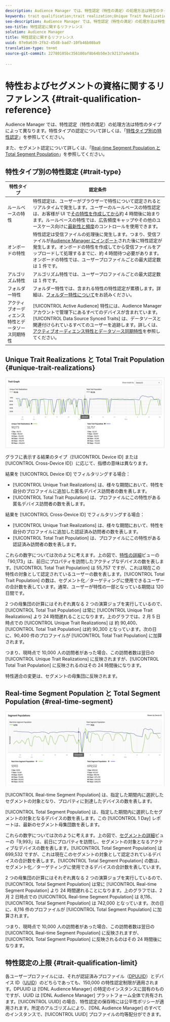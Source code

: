 ```yaml
---
description: Audience Manager では、特性認定（特性の満足）の処理方法は特性のタイプによって異なります。特性認定について詳しくは、以下の表を参照してください。
keywords: trait qualification;trait realization;Unique Trait Realizations;UTR;Total Trait Population;TTP
seo-description: Audience Manager では、特性認定（特性の満足）の処理方法は特性のタイプによって異なります。特性認定について詳しくは、以下の表を参照してください。
seo-title: 特性認定に関するリファレンス
solution: Audience Manager
title: 特性認定に関するリファレンス
uuid: 07e0a639-2fb2-45d8-bad7-10fb46b08ba9
translation-type: tm+mt
source-git-commit: 22780105bc356100af8b64b50e3c92137adeb83a

---
```



# 特性およびセグメントの資格に関するリファレンス {#trait-qualification-reference}

Audience Manager では、特性認定（特性の満足）の処理方法は特性のタイプによって異なります。特性タイプの認定について詳しくは、「[特性タイプ別の特性認定](#trait-type)」を参照してください。

また、セグメント認定について詳しくは、「[Real-time Segment Population と Total Segment Population](#real-time-segment)」を参照してください。



## 特性タイプ別の特性認定 {#trait-type}

| 特性タイプ | 認定条件 |
|---|---|
| ルールベースの特性 | 特性認定は、ユーザーがブラウザーで特性について認定されるとリアルタイムで発生します。ユーザーのルールベースの特性認定は、お客様が UI で[その特性を作成してから](create-onboarded-rule-based-traits.md#create-rules-based-or-onboarded-traits)約 4 時間後に始まります。ルールベースの特性では、広告頻度キャップやその他のユースケース向けに[最新性と頻度](../segments/recency-and-frequency.md)のコントロールを使用できます。 |
| オンボードの特性 | 特性認定は受信ファイルの処理後に発生します。つまり、受信ファイルが[Audience Manager にインポート](../../faq/faq-inbound-data-ingestion.md)された後に特性認定が発生します。オンボードの特性を作成してから受信ファイルをアップロードして処理するまでに、約 4 時間待つ必要があります。オンボードの特性では、ユーザープロファイルごとの最大認定数は 1 件です。 |
| アルゴリズム特性 | アルゴリズム特性では、ユーザープロファイルごとの最大認定数は 1 件です。 |
| フォルダー特性 | フォルダー特性では、含まれる特性の特性認定が累積します。詳細は、[フォルダー特性について](about-folder-traits.md)をお読みください。 |
| アクティブオーディエンス特性とデータソース同期特性 | [!UICONTROL Active Audience] 特性には、Audience Manager アカウントで管理下にあるすべてのデバイスが含まれています。[!UICONTROL Data Source Synced Traits] は、データソースと関連付けられているすべてのユーザーを追跡します。詳しくは、[アクティブオーディエンス特性とデータソース同期特性](client-activity-synced-audience-traits.md)を参照してください。 |

## Unique Trait Realizations と Total Trait Population {#unique-trait-realizations}

![unique-trait-realization](assets/trait-graph.png)

グラフに表示する結果のタイプ（[!UICONTROL Device ID] または [!UICONTROL Cross-Device ID]）に応じて、指標の意味は異なります。

結果を [!UICONTROL Device ID] でフィルタリングする場合：

* [!UICONTROL Unique Trait Realizations] は、様々な期間において、特性を自分のプロファイルに追加した匿名デバイス訪問者の数を表します。
* [!UICONTROL Total Trait Population] は、プロファイルにこの特性がある匿名デバイス訪問者の数を表します。

結果を [!UICONTROL Cross-Device ID] でフィルタリングする場合：

* [!UICONTROL Unique Trait Realizations] は、様々な期間において、特性を自分のプロファイルに追加した認証済み訪問者の数を表します。
* [!UICONTROL Total Trait Population] は、プロファイルにこの特性がある認証済み訪問者の数を表します。

これらの数字については次のように考えます。上の図で、[特性の詳細](../../features/traits/trait-details-page.md)ビューの「90,173」は、前日にプロパティを訪問したアクティブなデバイスの数を表します。[!UICONTROL Total Trait Population] は 55,757 ですが、これは現在この特性の対象として認定されているユーザーの数を表します。[!UICONTROL Total Trait Population] の数は、セグメント化／ターゲティングに使用できるユーザーの合計数を表しています。通常、ユーザーが特性の一部となっている期間は 120 日間です。

2 つの母集団の計算にはそれぞれ異なる 2 つの演算ジョブを実行しているので、[!UICONTROL Total Trait Population] は常に [!UICONTROL Unique Trait Realizations] より 24 時間遅れることになります。上のグラフでは、2 月 5 日時点での [!UICONTROL Unique Trait Realizations] は 約 90,400、[!UICONTROL Total Trait Population] は約 90,300 となっています。次の日に、90,400 件のプロファイルが [!UICONTROL Total Trait Population] に加算されます。

つまり、現時点で 10,000 人の訪問者があった場合、この訪問者数は翌日の [!UICONTROL Unique Trait Realizations] に反映されますが、[!UICONTROL Total Trait Population] に反映されるのはその 24 時間後になります。

特性適合の変更は、セグメントの母集団に反映されます。

## Real-time Segment Population と Total Segment Population {#real-time-segment}

![unique-trait-realization](assets/segment-graph.png)

[!UICONTROL Real-time Segment Population] は、指定した期間内に選択したセグメントの対象となり、プロパティに到達したデバイスの数を表します。

[!UICONTROL Total Segment Population] は、指定した期間内に選択したセグメントの対象となるデバイスの数を表します。この [!UICONTROL 1 Day] レポートは、最新のセグメント母集団数を表します。

これらの数字については次のように考えます。上の図で、[セグメントの詳細](../../features/segments/segment-summary-view.md)ビューの「9,993」は、前日にプロパティを訪問し、セグメントの対象となるアクティブなデバイスの数を表します。[!UICONTROL Total Segment Population] は 699,532 ですが、これは現在このセグメントの対象として認定されているデバイスの合計数を表します。[!UICONTROL Total Segment Population] の数は、セグメント化／ターゲティングに使用できるデバイスの合計数を表しています。

2 つの母集団の計算にはそれぞれ異なる 2 つの演算ジョブを実行しているので、[!UICONTROL Total Segment Population] は常に [!UICONTROL Real-time Segment Population] より 24 時間遅れることになります。上のグラフでは、2 月 2 日時点での [!UICONTROL Real-time Segment Population] は 8,116、[!UICONTROL Total Segment Population] は 742,000 となっています。次の日に、8,116 件のプロファイルが [!UICONTROL Total Segment Population] に加算されます。

つまり、現時点で 10,000 人の訪問者があった場合、この訪問者数は翌日の [!UICONTROL Real-time Segment Population] に反映されますが、[!UICONTROL Total Segment Population] に反映されるのはその 24 時間後になります。

## 特性認定の上限 {#trait-qualification-limit}

各ユーザープロファイルには、それが認証済みプロファイル（[DPUUID](../../reference/ids-in-aam.md)）とデバイス ID（[UUID](../../reference/ids-in-aam.md)）のどちらであっても、150,000 の特性認定制限が適用されます。DPUUID は [!DNL Audience Manager] の特定のインスタンスに固有のものですが、UUID は [!DNL Audience Manager] プラットフォーム全体で共有されます。[!UICONTROL UUID] の場合、特性認定の保存時には公平性ポリシーが適用されます。所定のアルゴリズムにより、[!DNL Audience Manager] のすべてのインスタンスで、[!UICONTROL UUID] プロファイルの均等配分ができます。

